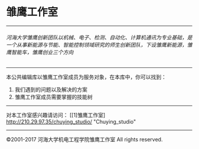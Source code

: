 # 雏鹰工作室

------------

######  河海大学雏鹰创新团队以机械、电子、检测、自动化、计算机通讯为专业基础，是一个从事新能源与节能、智能控制领域研究的师生创新团队，下设雏鹰新能源，雏鹰智能车，雏鹰创业三个方向

------------

本公共编辑库以雏鹰工作室成员为服务对象，在本库中，你可以找到：
1. 我们遇到的问题以及解决的方案
1. 雏鹰工作室成员需要掌握的技能树

------------

对本工作室感兴趣请访问：
[[1]雏鹰工作室]
http://210.29.97.35/chuying_studio/ "Chuying_studio"

------------

&copy;2001-2017 河海大学机电工程学院雏鹰工作室 All rights reserved. 

